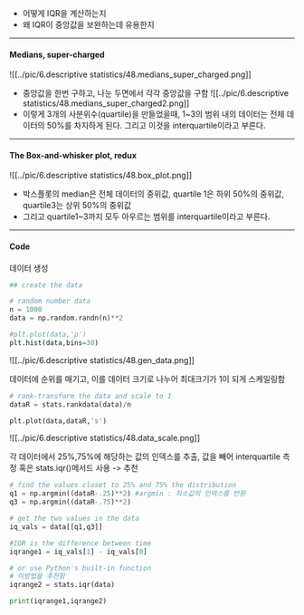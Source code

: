 - 어떻게 IQR을 계산하는지
- 왜 IQR이 중앙값을 보완하는데 유용한지

-------
#### Medians, super-charged
![[../pic/6.descriptive statistics/48.medians_super_charged.png]]
- 중앙값을 한번 구하고, 나눈 두면에서 각각 중앙값을 구함
![[../pic/6.descriptive statistics/48.medians_super_charged2.png]]
- 이렇게 3개의 사분위수(quartile)을 만들었을때, 1~3의 범위 내의 데이터는 전체 데이터의 50%를 차지하게 된다. 그리고 이것을 interquartile이라고 부른다.
-----
#### The Box-and-whisker plot, redux
![[../pic/6.descriptive statistics/48.box_plot.png]]
- 박스플롯의 median은 전체 데이터의 중위값, quartile 1은 하위 50%의 중위값, quartile3는 상위 50%의 중위값
- 그리고 quartile1~3까지 모두 아우르는 범위를 interquartile이라고 부른다.
---
#### Code

데이터 생성
```python
## create the data

# random number data
n = 1000
data = np.random.randn(n)**2

#plt.plot(data,'p')
plt.hist(data,bins=30)
```
![[../pic/6.descriptive statistics/48.gen_data.png]]

데이터에 순위를 매기고, 이를 데이터 크기로 나누어 최대크기가 1이 되게 스케일링함
```python
# rank-transform the data and scale to 1
dataR = stats.rankdata(data)/n

plt.plot(data,dataR,'s')
```
![[../pic/6.descriptive statistics/48.data_scale.png]]

각 데이터에서 25%,75%에  해당하는 값의 인덱스를 추출, 값을 빼어 interquartile 측정
혹은 stats.iqr()메서드 사용 -> 추천
```python
# find the values closet to 25% and 75% the distribution
q1 = np.argmin((dataR-.25)**2) #argmin : 최소값의 인덱스를 반환
q3 = np.argmin((dataR-.75)**2)

# get the two values in the data
iq_vals = data[[q1,q3]]

#IQR is the difference between time
iqrange1 = iq_vals[1] - iq_vals[0]

# or use Python's built-in function
# 이방법을 추천함
iqrange2 = stats.iqr(data)

print(iqrange1,iqrange2)
```